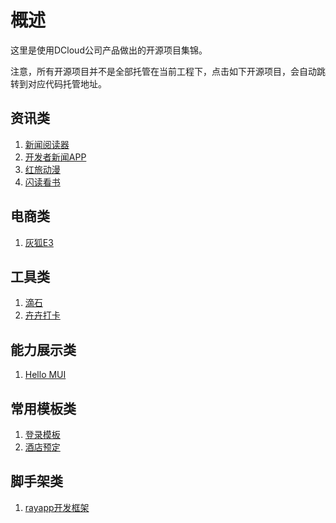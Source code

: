 # 概述
这里是使用DCloud公司产品做出的开源项目集锦。

注意，所有开源项目并不是全部托管在当前工程下，点击如下开源项目，会自动跳转到对应代码托管地址。

## 资讯类
1. [新闻阅读器](https://github.com/dcloudio/casecode/tree/master/reader)   
2. [开发者新闻APP](https://github.com/xland/DeveloperNews)
3. [红旅动漫](https://github.com/tomoya92/hltmapp-mui)
4. [闪读看书](https://github.com/zuiyuewentian/Mui_ReadBook)

## 电商类
1. [灰狐E3](https://github.com/huihoo/e3-h5)  

## 工具类
1. [滴石](http://git.oschina.net/uikoo9/uikoo9-dishi)
2. [卉卉打卡](https://github.com/0312birdzhang/huihuisignin)

## 能力展示类
1. [Hello MUI](https://github.com/dcloudio/mui/tree/master/examples/hello-mui)

## 常用模板类
1. [登录模板](https://github.com/dcloudio/mui/tree/master/examples/login)
2. [酒店预定](https://github.com/dcloudio/casecode/tree/master/hotel)

## 脚手架类
1. [rayapp开发框架](https://github.com/dailc/hybrid_dcloud_rayapp)
